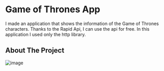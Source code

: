 # Game of Thrones App

I made an application that shows the information of the Game of Thrones characters. Thanks to the Rapid Api, I can use the api for free. In this application I used only the http library.

## About The Project

![image](https://user-images.githubusercontent.com/79968953/189138616-b0dea9bf-03eb-4859-858e-78198fd43575.png)
